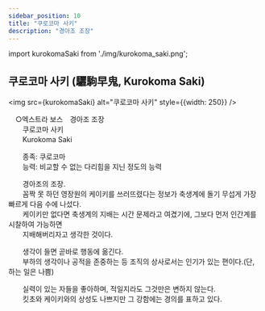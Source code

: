 ```yaml
---
sidebar_position: 10
title: "쿠로코마 사키"
description: "경아조 조장"
---
```


import kurokomaSaki from './img/kurokoma_saki.png';

## 쿠로코마 사키 (驪駒早鬼, Kurokoma Saki)

<img src={kurokomaSaki} alt="쿠로코마 사키" style={{width: 250}} />

　○엑스트라 보스　경아조 조장  
　　쿠로코마 사키  
　　Kurokoma Saki  

　　종족: 쿠로코마  
　　능력: 비교할 수 없는 다리힘을 지닌 정도의 능력  

　　경아조의 조장.  
　　꼼짝 못 하던 영장원의 케이키를 쓰러뜨렸다는 정보가 축생계에 돌기 무섭게 가장 빠르게 다음 수에 나섰다.  
　　케이키만 없다면 축생계의 지배는 시간 문제라고 여겼기에, 그보다 먼저 인간계를 시찰하여 가능하면  
　　지배해버리자고 생각한 것이다.  

　　생각이 들면 곧바로 행동에 옮긴다.  
　　부하의 생각이나 공적을 존중하는 등 조직의 상사로서는 인기가 있는 편이다.(단, 하는 일은 나쁨)  

　　실력이 있는 자들을 좋아하며, 적일지라도 그것만은 변하지 않는다.  
　　킷초와 케이키와의 상성도 나쁘지만 그 강함에는 경의를 표하고 있다.  
